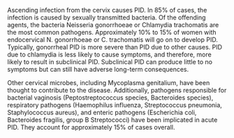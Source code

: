 Ascending infection from the cervix causes PID. In 85% of cases, the infection is caused by sexually transmitted bacteria. Of the offending agents, the bacteria Neisseria gonorrhoeae or Chlamydia trachomatis are the most common pathogens. Approximately 10% to 15% of women with endocervical N. gonorrhoeae or C. trachomatis will go on to develop PID. Typically, gonorrheal PID is more severe than PID due to other causes. PID due to chlamydia is less likely to cause symptoms, and therefore, more likely to result in subclinical PID. Subclinical PID can produce little to no symptoms but can still have adverse long-term consequences.

Other cervical microbes, including Mycoplasma genitalium, have been thought to contribute to the disease. Additionally, pathogens responsible for bacterial vaginosis (Peptostreptococcus species, Bacteroides species), respiratory pathogens (Haemophilus influenza, Streptococcus pneumonia, Staphylococcus aureus), and enteric pathogens (Escherichia coli, Bacteroides fragilis, group B Streptococci) have been implicated in acute PID. They account for approximately 15% of cases overall.